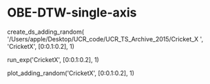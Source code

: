 # OBE-DTW-single-axis

create_ds_adding_random( '/Users/apple/Desktop/UCR_code/UCR_TS_Archive_2015/Cricket_X ', 'CricketX', [0:0.1:0.2], 1)

run_exp('CricketX', [0:0.1:0.2], 1)

plot_adding_random('CricketX', [0:0.1:0.2], 1)
